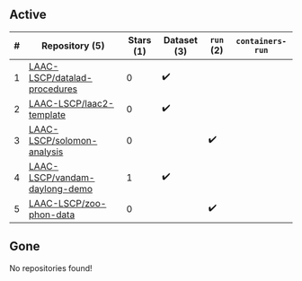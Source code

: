 ## Active
| # | Repository (5) | Stars (1) | Dataset (3) | `run` (2) | `containers-run` |
| --- | --- | --- | --- | --- | --- |
| 1 | [LAAC-LSCP/datalad-procedures](https://github.com/LAAC-LSCP/datalad-procedures) | 0 | :heavy_check_mark: |  |  |
| 2 | [LAAC-LSCP/laac2-template](https://github.com/LAAC-LSCP/laac2-template) | 0 | :heavy_check_mark: |  |  |
| 3 | [LAAC-LSCP/solomon-analysis](https://github.com/LAAC-LSCP/solomon-analysis) | 0 |  | :heavy_check_mark: |  |
| 4 | [LAAC-LSCP/vandam-daylong-demo](https://github.com/LAAC-LSCP/vandam-daylong-demo) | 1 | :heavy_check_mark: |  |  |
| 5 | [LAAC-LSCP/zoo-phon-data](https://github.com/LAAC-LSCP/zoo-phon-data) | 0 |  | :heavy_check_mark: |  |

## Gone
No repositories found!
